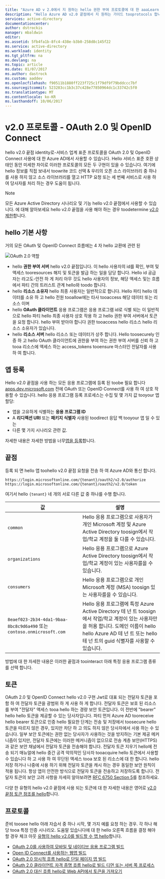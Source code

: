 ```yaml
---
title: "Azure AD v 2.0에서 지 원하는 hello 권한 부여 프로토콜에 대 한 aaaLearn | Microsoft Docs"
description: "Hello Azure AD v2.0 끝점에서 지 원하는 가이드 tooprotocols 합니다."
services: active-directory
documentationcenter: 
author: dstrockis
manager: mbaldwin
editor: 
ms.assetid: 5fb4fa1b-8fc4-438e-b3b0-258d8c145f22
ms.service: active-directory
ms.workload: identity
ms.tgt_pltfrm: na
ms.devlang: na
ms.topic: article
ms.date: 01/07/2017
ms.author: dastrock
ms.custom: aaddev
ms.openlocfilehash: f90511b1880ff223f725c1f79df9f79bddccc7bf
ms.sourcegitcommit: 523283cc1b3c37c428e77850964dc1c33742c5f0
ms.translationtype: MT
ms.contentlocale: ko-KR
ms.lasthandoff: 10/06/2017
---
```

# v2.0 프로토콜 - OAuth 2.0 및 OpenID Connect
hello v2.0 끝점 identity로-서비스 업계 표준 프로토콜을 OAuth 2.0 및 OpenID Connect 사용에 대 한 Azure AD에서 사용할 수 있습니다.  Hello 서비스 표준 호환 상태인 동안 미세한 차이로 이러한 프로토콜의 모든 두 구현이 있을 수 있습니다.  여기에 hello 정보를 직접 보내서 toowrite 코드 선택 & 우리의 오픈 소스 라이브러리 중 하나를 사용 하지 않고 소스 라이브러리를 열고 HTTP 요청 또는 세 번째 서비스로 사용 하 여 당사자를 처리 하는 경우 도움이 됩니다.
<!-- TODO: Need link toolibraries above -->

> [!NOTE]
> 모든 Azure Active Directory 시나리오 및 기능 hello v2.0 끝점에서 사용할 수 있습니다.  에 대해 알아보세요 hello v2.0 끝점을 사용 해야 하는 경우 toodetermine [v2.0 제한](active-directory-v2-limitations.md)합니다.
>
>

## hello 기본 사항
거의 모든 OAuth 및 OpenID Connect 흐름에는 4 자 hello 교환에 관련 된

![OAuth 2.0 역할](../../media/active-directory-v2-flows/protocols_roles.png)

* hello **권한 부여 서버** hello v2.0 끝점입니다.  이 hello 사용자의 id를 확인, 부여 및 액세스 tooresources 해지 및 토큰을 발급 하는 일을 담당 합니다.  Hello id 공급자는 라고도-안전 하 게 처리 아무 것도 hello 사용자의 정보, 해당 액세스 및는 흐름에서 파티 간의 트러스트 관계 hello와 toodo 합니다.
* hello **리소스 소유자** hello 최종 사용자는 일반적으로 합니다.  Hello 파티 hello 데이터를 소유 하 고 hello 전원 tooallow에는 타사 tooaccess 해당 데이터 또는 리소스 이며
* hello **OAuth 클라이언트** 응용 프로그램은 응용 프로그램 id로 식별 되는  이 일반적으로 hello 파티 hello 최종 사용자 상호 작용 하 고 hello 권한 부여 서버에서 토큰을 요청 합니다.  hello 부여 받아야 합니다 권한 tooaccess hello 리소스 hello 리소스 소유자가 있습니다.
* hello **리소스 서버** hello 리소스 또는 데이터가 상주 합니다.  Hello toosecurely 인증 하 고 hello OAuth 클라이언트에 권한을 부여 하는 권한 부여 서버를 신뢰 하 고 tooa 리소스에 액세스 하는 access_tokens tooensure 마스터인 전달자를 사용 하 여 합니다.

## 앱 등록
Hello v2.0 끝점을 사용 하는 모든 응용 프로그램에 등록 된 toobe 필요 합니다 [apps.dev.microsoft.com](https://apps.dev.microsoft.com/?referrer=https://azure.microsoft.com/documentation/articles&deeplink=/appList) 전에 OAuth 또는 OpenID Connect를 사용 하 여 상호 작용할 수 있습니다.  hello 응용 프로그램 등록 프로세스는 수집 및 몇 가지 값 tooyour 앱 할당:

* 앱을 고유하게 식별하는 **응용 프로그램 ID**
* A **리디렉션 URI** 또는 **패키지 식별자** 사용된 toodirect 응답 백 tooyour 앱 일 수 있는
* 다른 몇 가지 시나리오 관련 값.

자세한 내용은 자세한 방법을 너무[앱을 등록](active-directory-v2-app-registration.md)합니다.

## 끝점
등록 되 면 hello 앱 toohello v2.0 끝점 요청을 전송 하 여 Azure AD와 통신 합니다.

```
https://login.microsoftonline.com/{tenant}/oauth2/v2.0/authorize
https://login.microsoftonline.com/{tenant}/oauth2/v2.0/token
```

여기서 hello `{tenant}` 네 개의 서로 다른 값 중 하나를 수행 합니다.

| 값 | 설명 |
| --- | --- |
| `common` |Hello 응용 프로그램으로 사용자가 개인 Microsoft 계정 및 Azure Active Directory toosign에서 작업/학교 계정을 둘 다를 수 있습니다. |
| `organizations` |Hello 응용 프로그램으로 Azure Active Directory toosign에서 작업/학교 계정이 있는 사용자를을 수 있습니다. |
| `consumers` |Hello 응용 프로그램으로 개인 Microsoft 계정 (MSA) toosign 있는 사용자를을 수 있습니다. |
| `8eaef023-2b34-4da1-9baa-8bc8c9d6a490` 또는 `contoso.onmicrosoft.com` |Hello 응용 프로그램에 특정 Azure Active Directory 테 넌 트 toosign에서 작업/학교 계정이 있는 사용자만을 허용 합니다.  도메인 이름이 hello hello Azure AD 테 넌 트 또는 hello 테 넌 트의 guid 식별자를 사용할 수 있습니다. |

방법에 대 한 자세한 내용은 이러한 끝점과 toointeract 아래 특정 응용 프로그램 종류를 선택 합니다.

## 토큰
OAuth 2.0 및 OpenID Connect hello v2.0 구현 Jwt로 대표 되는 전달자 토큰을 포함 하 여 전달자 토큰을 광범위 하 게 사용 하 게 합니다. 전달자 토큰은 보호 된 리소스를 부여 "전달자" 액세스 tooa hello 하는 경량 보안 토큰입니다. 이 전반에 "bearer" hello hello 토큰을 제공할 수 있는 당사자입니다. 파티 먼저 Azure AD tooreceive hello bearer 토큰으로 인증 hello 필요한 단계는 전송 및 저장에서 toosecure hello 토큰을 따르지 않은 경우, 있지만 차단 하 고 의도 하지 않은 당사자에서 사용 하는 수 있습니다. 일부 보안 토큰에는 권한 없는 당사자가 사용하는 것을 방지하는 기본 제공 메커니즘이 있지만, 전달자 토큰에는 이러한 메커니즘이 없으므로 전송 계층 보안(HTTPS)과 같은 보안 채널에서 전달자 토큰을 전송해야 합니다. 전달자 토큰 지우기 hello에 전송 되기 매뉴얼에 hello 중간 공격 악의적인 당사자 tooacquire hello 토큰에서 사용할 수 있습니다 하 고 사용 하 여 무단된 액세스 tooa 보호 된 리소스에 대 한 합니다. hello 저장 하거나 나중에 사용 하기 위해 전달자 토큰을 캐시 하는 경우 동일한 보안 원칙이 적용 됩니다. 항상 앱이 안전한 방식으로 전달자 토큰을 전송하고 저장하도록 합니다. 전달자 토큰의 보안 고려 사항을 자세히 알아보려면 [RFC 6750 Section 5](http://tools.ietf.org/html/rfc6750)를 참조하세요.

다양 한 유형의 hello v2.0 끝점에 사용 되는 토큰에 대 한 자세한 내용은 영어로 [v2.0 끝점 토큰 참조를 hello](active-directory-v2-tokens.md)합니다.

## 프로토콜
준비 toosee hello 아래 자습서 중 하나 시작, 몇 가지 예를 요청 하는 경우.  각 하나 해당 tooa 특정 인증 시나리오.  도움말 있습니다에 대 한 hello 오른쪽 흐름을 결정 해야 할 경우 체크 아웃 [유형의 hello v2.0를 빌드할 수 앱 hello](active-directory-v2-flows.md)합니다.

* [OAuth 2.0를 사용하여 모바일 및 네이티브 응용 프로그램 빌드](active-directory-v2-protocols-oauth-code.md)
* [Open ID Connect를 사용하는 웹앱 빌드](active-directory-v2-protocols-oidc.md)
* [OAuth 2.0 암시적 흐름 hello로 단일 페이지 앱 빌드](active-directory-v2-protocols-implicit.md)
* [OAuth 2.0 클라이언트 자격 증명 흐름 hello로 빌드 디먼 또는 서버 쪽 프로세스](active-directory-v2-protocols-oauth-client-creds.md)
* [OAuth 2.0 대신 흐름 hello로 Web API에서 토큰을 가져오기](active-directory-v2-protocols-oauth-on-behalf-of.md)
